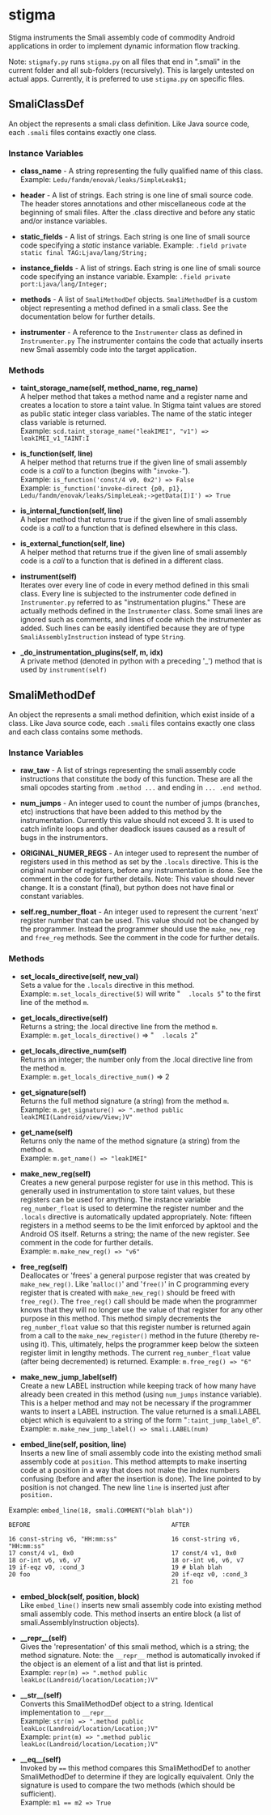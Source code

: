 # stigma
Stigma instruments the Smali assembly code of commodity Android applications in order to implement dynamic information flow tracking.


Note: `stigmafy.py` runs `stigma.py` on all files that end in ".smali" in the current folder and all sub-folders (recursively).  This is largely untested on actual apps.  Currently, it is preferred to use `stigma.py` on specific files.



## SmaliClassDef
An object the represents a smali class definition.  Like Java source code, each `.smali` files contains exactly one class.


### Instance Variables
* **class_name** - A string representing the fully qualified name of this class.  Example: `Ledu/fandm/enovak/leaks/SimpleLeak$1;`

* **header** - A list of strings.  Each string is one line of smali source code.  The header stores annotations and other miscellaneous code at the beginning of smali files.  After the .class directive and before any static and/or instance variables.

* **static_fields** - A list of strings.  Each string is one line of smali source code specifying a _static_ instance variable.  Example: `.field private static final TAG:Ljava/lang/String;`

* **instance_fields** - A list of strings.  Each string is one line of smali source code specifying an instance variable.  Example: `.field private port:Ljava/lang/Integer;`

* **methods** - A list of `SmaliMethodDef` objects.  `SmaliMethodDef` is a custom object representing a method defined in a smali class.  See the documentation below for further details.

* **instrumenter** - A reference to the `Instrumenter` class as defined in `Instrumenter.py`  The instrumenter contains the code that actually inserts new Smali assembly code into the target application.

### Methods
* **taint_storage_name(self, method_name, reg_name)**<br/>
A helper method that takes a method name and a register name and creates a location to store a taint value.  In Stigma taint values are stored as public static integer class variables.  The name of the static integer class variable is returned.  <br/>
Example: `scd.taint_storage_name("leakIMEI", "v1") => leakIMEI_v1_TAINT:I`

* **is_function(self, line)**<br/>
A helper method that returns true if the given line of smali assembly code is a _call_ to a function (begins with "`invoke-`").<br/>
Example: `is_function('const/4 v0, 0x2') => False`<br/>
Example: `is_function('invoke-direct {p0, p1}, Ledu/fandm/enovak/leaks/SimpleLeak;->getData(I)I') => True`

* **is_internal_function(self, line)**<br/>
A helper method that returns true if the given line of smali assembly code is a _call_ to a function that is defined elsewhere in this class.

* **is_external_function(self, line)**<br/>
A helper method that returns true if the given line of smali assembly code is a _call_ to a function that is defined in a different class.

* **instrument(self)**<br/>
Iterates over every line of code in every method defined in this smali class.  Every line is subjected to the instrumenter code defined in `Instrumenter.py`  referred to as "instrumentation plugins." These are actually methods defined in the `Instrumenter` class.  Some smali lines are ignored such as comments, and lines of code which the instrumenter as added.  Such lines can be easily identified because they are of type `SmaliAssemblyInstruction` instead of type `String`.

* **\_do_instrumentation_plugins(self, m, idx)**<br/>
A private method (denoted in python with a preceding '\_') method that is used by `instrument(self)`


## SmaliMethodDef
An object the represents a smali method definition, which exist inside of a class.  Like Java source code, each `.smali` files contains exactly one class and each class contains some methods.

### Instance Variables
* **raw_taw** - A list of strings representing the smali assembly code instructions that constitute the body of this function.  These are all the smali opcodes starting from `.method ...` and ending in `... .end method`.

* **num_jumps** - An integer used to count the number of jumps (branches, etc) instructions that have been added to this method by the instrumentation.  Currently this value should not exceed 3.  It is used to catch infinite loops and other deadlock issues caused as a result of bugs in the instrumentors.

* **ORIGINAL_NUMER_REGS** - An integer used to represent the number of registers used in this method as set by the `.locals` directive.  This is the original number of registers, before any instrumentation is done.  See the comment in the code for further details.  Note: This value should never change.  It is a constant (final), but python does not have final or constant variables.

* **self.reg_number_float** - An integer used to represent the current 'next' register number that can be used.  This value should not be changed by the programmer.  Instead the programmer should use the `make_new_reg` and `free_reg` methods.  See the comment in the code for further details.

### Methods ###

* **set_locals_directive(self, new_val)**<br/>
Sets a value for the `.locals` directive in this method.<br/>
Example: `m.set_locals_directive(5)` will write "&nbsp;&nbsp;&nbsp;&nbsp;`.locals 5`" to the first line of the method `m`.

* **get_locals_directive(self)**<br/>
Returns a string; the .local directive line from the method `m`.<br/>
Example: `m.get_locals_directive()` => "&nbsp;&nbsp;&nbsp;&nbsp;`.locals 2`"

* **get_locals_directive_num(self)**<br/>
Returns an integer; the number only from the .local directive line from the method `m`.<br/>
Example: `m.get_locals_directive_num()` => 2

* **get_signature(self)**<br/>
Returns the full method signature (a string) from the method `m`.<br/>
Example: `m.get_signature() => ".method public leakIMEI(Landroid/view/View;)V"`

* **get_name(self)**<br/>
Returns only the name of the method signature (a string) from the method `m`.<br/>
Example: `m.get_name() => "leakIMEI"`

* **make_new_reg(self)**<br/>
Creates a new general purpose register for use in this method.  This is generally used in instrumentation to store taint values, but these registers can be used for anything.  The instance variable `reg_number_float` is used to determine the register number and the `.locals` directive is automatically updated appropriately.  Note: fifteen registers in a method seems to be the limit enforced by apktool and the Android OS itself.  Returns a string; the name of the new register.  See comment in the code for further details.<br/>
Example: `m.make_new_reg() => "v6"`

* **free_reg(self)**<br/>
Deallocates or 'frees' a general purpose register that was created by `make_new_reg()`.  Like '`malloc()`' and '`free()`' in C programming every register that is created with `make_new_reg()` should be freed with `free_reg()`.  The `free_reg()` call should be made when the programmer knows that they will no longer use the value of that register for any other purpose in this method.  This method simply decrements the `reg_number_float` value so that this register number is returned again from a call to the `make_new_register()` method in the future (thereby re-using it).  This, ultimately, helps the programmer keep below the sixteen register limit in lengthy methods.  The current `reg_number_float` value (after being decremented) is returned.
Example: `m.free_reg() => "6"`

* **make_new_jump_label(self)**<br/>
Create a new LABEL instruction while keeping track of how many have already been created in this method (using `num_jumps` instance variable).  This is a helper method and may not be necessary if the programmer wants to insert a LABEL instruction.  The value returned is a smali.LABEL object which is equivalent to a string of the form "`:taint_jump_label_0`".<br/>
Example: `m.make_new_jump_label() => smali.LABEL(num)`


* **embed_line(self, position, line)**<br/>
Inserts a new line of smali assembly code into the existing method smali assembly code at `position`.  This method attempts to make inserting code at a position in a way that does not make the index numbers confusing (before and after the insertion is done).  The line pointed to by position is not changed.  The new line `line` is inserted just after `position.` <br/>


Example: `embed_line(18, smali.COMMENT("blah blah"))`

```
BEFORE                                       AFTER

16 const-string v6, "HH:mm:ss"               16 const-string v6, "HH:mm:ss"
17 const/4 v1, 0x0                           17 const/4 v1, 0x0
18 or-int v6, v6, v7                         18 or-int v6, v6, v7
19 if-eqz v0, :cond_3                        19 # blah blah 
20 foo                                       20 if-eqz v0, :cond_3
                                             21 foo
```

* **embed_block(self, position, block)**<br/>
Like `embed_line()` inserts new smali assembly code into existing method smali assembly code.  This method inserts an entire block (a list of smali.AssemblyInstruction objects).

* **\_\_repr__(self)**<br/>
Gives the 'representation' of this smali method, which is a string; the method signature.  Note: the `__repr__` method is automatically invoked if the object is an element of a list and that list is printed.<br/>
Example: `repr(m) => ".method public leakLoc(Landroid/location/Location;)V"`

* **\_\_str__(self)**<br/>
Converts this SmaliMethodDef object to a string.  Identical implementation to `__repr__`<br/>
Example: `str(m) => ".method public leakLoc(Landroid/location/Location;)V"`<br/>
Example: `print(m) => ".method public leakLoc(Landroid/location/Location;)V"`

* **\_\_eq__(self)**<br/>
Invoked by `==` this method compares this SmaliMethodDef to another SmaliMethodDef to determine if they are logically equivalent.  Only the signature is used to compare the two methods (which should be sufficient).<br/>
Example: `m1 == m2 => True`